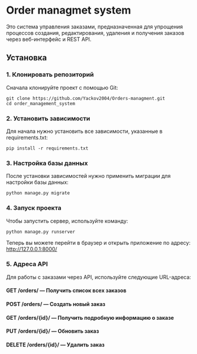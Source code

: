 # Order managmet system
Это система управления заказами, предназначенная для упрощения процессов создания, редактирования, удаления и получения заказов через веб-интерфейс и REST API.
## Установка
### 1. Клонировать репозиторий
Сначала клонируйте проект с помощью Git:
```
git clone https://github.com/Yackov2004/Orders-managment.git
cd order_management_system
```
### 2. Установить зависимости
Для начала нужно установить все зависимости, указанные в requirements.txt:
```
pip install -r requirements.txt
```
### 3. Настройка базы данных
После установки зависимостей нужно применить миграции для настройки базы данных:
```
python manage.py migrate
```
### 4. Запуск проекта
Чтобы запустить сервер, используйте команду:
```
python manage.py runserver
```
Теперь вы можете перейти в браузер и открыть приложение по адресу:
http://127.0.0.1:8000/
### 5. Адреса API
Для работы с заказами через API, используйте следующие URL-адреса:

#### GET /orders/ — Получить список всех заказов
#### POST /orders/ — Создать новый заказ
#### GET /orders/{id}/ — Получить подробную информацию о заказе
#### PUT /orders/{id}/ — Обновить заказ
#### DELETE /orders/{id}/ — Удалить заказ
